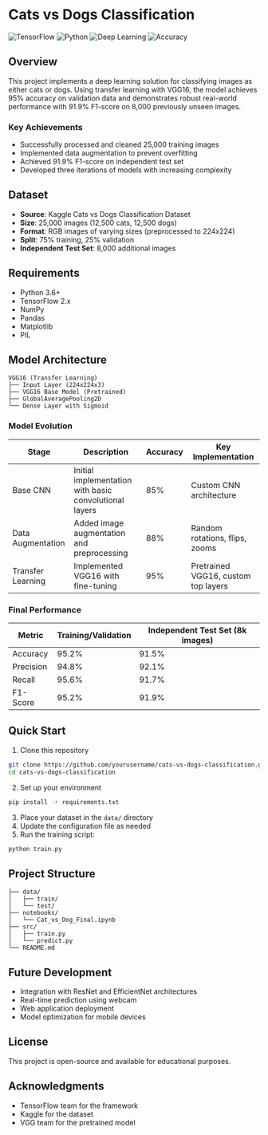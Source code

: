 # Cats vs Dogs Classification

![TensorFlow](https://img.shields.io/badge/TensorFlow-%23FF6F00.svg?style=flat&logo=TensorFlow&logoColor=white)
![Python](https://img.shields.io/badge/python-3.6+-blue.svg)
![Deep Learning](https://img.shields.io/badge/Deep_Learning-Computer_Vision-green.svg)
![Accuracy](https://img.shields.io/badge/Accuracy-95%25-success)

## Overview
This project implements a deep learning solution for classifying images as either cats or dogs. Using transfer learning with VGG16, the model achieves 95% accuracy on validation data and demonstrates robust real-world performance with 91.9% F1-score on 8,000 previously unseen images.

### Key Achievements
- Successfully processed and cleaned 25,000 training images
- Implemented data augmentation to prevent overfitting
- Achieved 91.9% F1-score on independent test set
- Developed three iterations of models with increasing complexity

## Dataset
- **Source**: Kaggle Cats vs Dogs Classification Dataset
- **Size**: 25,000 images (12,500 cats, 12,500 dogs)
- **Format**: RGB images of varying sizes (preprocessed to 224x224)
- **Split**: 75% training, 25% validation
- **Independent Test Set**: 8,000 additional images

## Requirements
- Python 3.6+
- TensorFlow 2.x
- NumPy
- Pandas
- Matplotlib
- PIL

## Model Architecture
```
VGG16 (Transfer Learning)
├── Input Layer (224x224x3)
├── VGG16 Base Model (Pretrained)
├── GlobalAveragePooling2D
└── Dense Layer with Sigmoid
```

### Model Evolution
| Stage | Description | Accuracy | Key Implementation |
|-------|-------------|----------|-------------------|
| Base CNN | Initial implementation with basic convolutional layers | 85% | Custom CNN architecture |
| Data Augmentation | Added image augmentation and preprocessing | 88% | Random rotations, flips, zooms |
| Transfer Learning | Implemented VGG16 with fine-tuning | 95% | Pretrained VGG16, custom top layers |

### Final Performance
| Metric    | Training/Validation | Independent Test Set (8k images) |
|-----------|--------------------|---------------------------------|
| Accuracy  | 95.2% | 91.5% |
| Precision | 94.8% | 92.1% |
| Recall    | 95.6% | 91.7% |
| F1-Score  | 95.2% | 91.9% |

## Quick Start
1. Clone this repository
```bash
git clone https://github.com/yourusername/cats-vs-dogs-classification.git
cd cats-vs-dogs-classification
```

2. Set up your environment
```bash
pip install -r requirements.txt
```

3. Place your dataset in the `data/` directory
4. Update the configuration file as needed
5. Run the training script:
```bash
python train.py
```

## Project Structure
```
├── data/
│   ├── train/
│   └── test/
├── notebooks/
│   └── Cat_vs_Dog_Final.ipynb
├── src/
│   ├── train.py
│   └── predict.py
└── README.md
```

## Future Development
- Integration with ResNet and EfficientNet architectures
- Real-time prediction using webcam
- Web application deployment
- Model optimization for mobile devices

## License
This project is open-source and available for educational purposes.

## Acknowledgments
- TensorFlow team for the framework
- Kaggle for the dataset
- VGG team for the pretrained model
